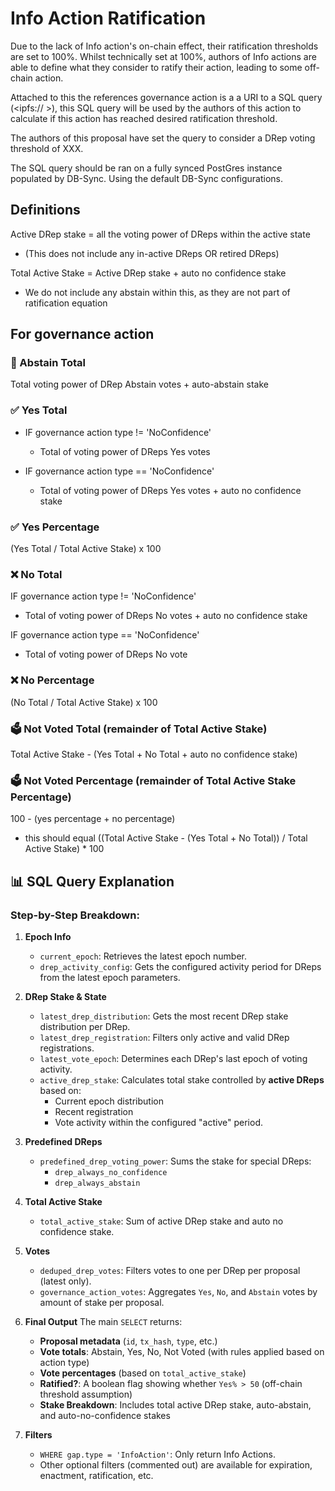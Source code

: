 # Info Action Ratification

Due to the lack of Info action's on-chain effect, their ratification thresholds are set to 100%.
Whilst technically set at 100%, authors of Info actions are able to define what they consider to ratify their action, leading to some off-chain action.

Attached to this the references governance action is a a URI to a SQL query (<ipfs:// >),
this SQL query will be used by the authors of this action to calculate if this action has reached desired ratification threshold.

The authors of this proposal have set the query to consider a DRep voting threshold of XXX.

The SQL query should be ran on a fully synced PostGres instance populated by DB-Sync.
Using the default DB-Sync configurations.

## Definitions

Active DRep stake = all the voting power of DReps within the active state 

- (This does not include any in-active DReps OR retired DReps)

Total Active Stake = Active DRep stake + auto no confidence stake

- We do not include any abstain within this, as they are not part of ratification equation

## For governance action

### 💭 Abstain Total

Total voting power of DRep Abstain votes + auto-abstain stake

### ✅ Yes Total

- IF governance action type != 'NoConfidence' 
  - Total of voting power of DReps Yes votes 

- IF governance action type == 'NoConfidence'
  - Total of voting power of DReps Yes votes + auto no confidence stake

### ✅ Yes Percentage

(Yes Total / Total Active Stake) x 100

### ❌ No Total

IF governance action type != 'NoConfidence'
- Total of voting power of DReps No votes + auto no confidence stake

IF governance action type == 'NoConfidence'
  - Total of voting power of DReps No vote

### ❌ No Percentage

(No Total / Total Active Stake) x 100

### 🗳️ Not Voted Total (remainder of Total Active Stake)

Total Active Stake - (Yes Total + No Total + auto no confidence stake)

### 🗳️  Not Voted Percentage (remainder of Total Active Stake Percentage)

100 - (yes percentage + no percentage)

- this should equal ((Total Active Stake - (Yes Total + No Total)) / Total Active Stake) * 100


## 📊 SQL Query Explanation

### Step-by-Step Breakdown:

1. **Epoch Info**
   - `current_epoch`: Retrieves the latest epoch number.
   - `drep_activity_config`: Gets the configured activity period for DReps from the latest epoch parameters.

2. **DRep Stake & State**
   - `latest_drep_distribution`: Gets the most recent DRep stake distribution per DRep.
   - `latest_drep_registration`: Filters only active and valid DRep registrations.
   - `latest_vote_epoch`: Determines each DRep's last epoch of voting activity.
   - `active_drep_stake`: Calculates total stake controlled by **active DReps** based on:
     - Current epoch distribution
     - Recent registration
     - Vote activity within the configured "active" period.

3. **Predefined DReps**
   - `predefined_drep_voting_power`: Sums the stake for special DReps:
     - `drep_always_no_confidence`
     - `drep_always_abstain`

4. **Total Active Stake**
   - `total_active_stake`: Sum of active DRep stake and auto no confidence stake.

5. **Votes**
   - `deduped_drep_votes`: Filters votes to one per DRep per proposal (latest only).
   - `governance_action_votes`: Aggregates `Yes`, `No`, and `Abstain` votes by amount of stake per proposal.

6. **Final Output**
   The main `SELECT` returns:
   - **Proposal metadata** (`id`, `tx_hash`, `type`, etc.)
   - **Vote totals**: Abstain, Yes, No, Not Voted (with rules applied based on action type)
   - **Vote percentages** (based on `total_active_stake`)
   - **Ratified?**: A boolean flag showing whether `Yes% > 50` (off-chain threshold assumption)
   - **Stake Breakdown**: Includes total active DRep stake, auto-abstain, and auto-no-confidence stakes

7. **Filters**
   - `WHERE gap.type = 'InfoAction'`: Only return Info Actions.
   - Other optional filters (commented out) are available for expiration, enactment, ratification, etc.

